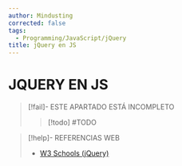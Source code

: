 ```yaml
---
author: Mindusting
corrected: false
tags:
  - Programming/JavaScript/jQuery
title: jQuery en JS
---
```


# JQUERY EN JS

> [!fail]- ESTE APARTADO ESTÁ INCOMPLETO
> > [!todo] #TODO

> [!help]- REFERENCIAS WEB
> - [W3 Schools (jQuery)](https://www.w3schools.com/jquery/default.asp)

